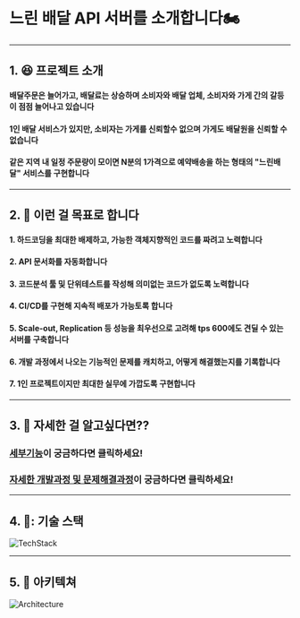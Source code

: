 # 느린 배달 API 서버를 소개합니다🏍️
- - -
## 1. :laughing: 프로젝트 소개

#### 배달주문은 늘어가고, 배달료는 상승하며 소비자와 배달 업체, 소비자와 가게 간의 갈등이 점점 늘어나고 있습니다
#### 1인 배달 서비스가 있지만, 소비자는 가게를 신뢰할수 없으며 가게도 배달원을 신뢰할 수 없습니다
#### 같은 지역 내 일정 주문량이 모이면 N분의 1가격으로 예약배송을 하는 형태의 "느린배달" 서비스를 구현합니다

- - -
## 2. :pray: 이런 걸 목표로 합니다

#### 1. 하드코딩을 최대한 배제하고, 가능한 객체지향적인 코드를 짜려고 노력합니다
#### 2. API 문서화를 자동화합니다
#### 3. 코드분석 툴 및 단위테스트를 작성해 의미없는 코드가 없도록 노력합니다
#### 4. CI/CD를 구현해 지속적 배포가 가능토록 합니다
#### 5. Scale-out, Replication 등 성능을 최우선으로 고려해 tps 600에도 견딜 수 있는 서버를 구축합니다
#### 6. 개발 과정에서 나오는 기능적인 문제를 캐치하고, 어떻게 해결했는지를 기록합니다
#### 7. 1인 프로젝트이지만 최대한 실무에 가깝도록 구현합니다

- - -
## 3. :information_desk_person: 자세한 걸 알고싶다면??
### [세부기능](https://github.com/skehdxhd96/slowDelivery/wiki/%EC%84%B8%EB%B6%80%EA%B8%B0%EB%8A%A5%EB%AA%85%EC%84%B8)이 궁금하다면 클릭하세요!
### [자세한 개발과정 및 문제해결과정](https://ndm-tech.tistory.com/category/%ED%94%84%EB%A1%9C%EC%A0%9D%ED%8A%B8)이 궁금하다면 클릭하세요!
- - -
## 4. 📌: 기술 스택
![TechStack](https://user-images.githubusercontent.com/55571682/186365018-9e66b483-2411-45e9-be4b-dcb23defd494.png)

- - -
## 5. :european_post_office: 아키텍쳐
![Architecture](https://user-images.githubusercontent.com/55571682/187335628-a60cafb4-8a34-4f87-9bf2-abb9273c3829.png)
